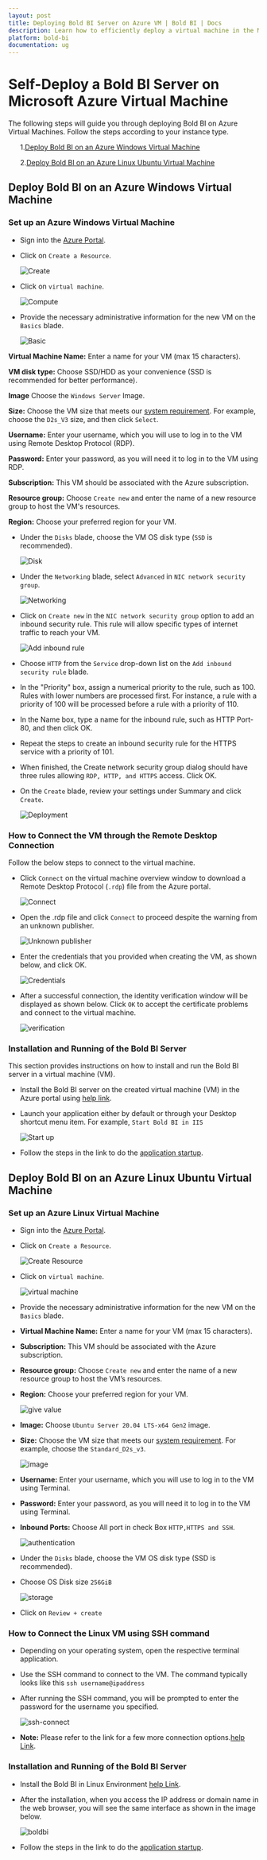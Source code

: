 ```yaml
---
layout: post
title: Deploying Bold BI Server on Azure VM | Bold BI | Docs
description: Learn how to efficiently deploy a virtual machine in the Microsoft Azure portal and seamlessly install the Bold BI server application.
platform: bold-bi
documentation: ug
---
```

# Self-Deploy a Bold BI Server on Microsoft Azure Virtual Machine

The following steps will guide you through deploying Bold BI on Azure Virtual Machines. Follow the steps according to your instance type.
<ul>

1.[Deploy Bold BI on an Azure Windows Virtual Machine](/deploying-bold-bi/deploying-on-azure/self-deploy-azure-vm/#deploy-bold-bi-on-an-azure-windows-virtual-machine)

2.[Deploy Bold BI on an Azure Linux Ubuntu Virtual Machine](/deploying-bold-bi/deploying-on-azure/self-deploy-azure-vm/#deploy-bold-bi-on-an-azure-linux-ubuntu-virtual-machine)

</ul>

## Deploy Bold BI on an Azure Windows Virtual Machine

### Set up an Azure Windows Virtual Machine
* Sign into the [Azure Portal](https://portal.azure.com/).

* Click on `Create a Resource`.

    ![Create](/static/assets/installation-and-deployment/images/azure-ubuntu-vm-create.png)
 - Click on `virtual machine`.
 
    ![Compute](/static/assets/installation-and-deployment/images/azure-ubuntu-vm.png)

* Provide the necessary administrative information for the new VM on the `Basics` blade.

    ![Basic](/static/assets/installation-and-deployment/images/self-vm-basic.png)

**Virtual Machine Name:** Enter a name for your VM (max 15 characters).

**VM disk type:** Choose SSD/HDD as your convenience (SSD is recommended for better performance).

**Image**  Choose the `Windows Server` Image.

**Size:** Choose the VM size that meets our [system requirement](/deploying-bold-bi/overview/#hardware-requirements). For example, choose the `D2s_V3` size, and then click `Select`.

**Username:** Enter your username, which you will use to log in to the VM using Remote Desktop Protocol (RDP).

**Password:** Enter your password, as you will need it to log in to the VM using RDP.

**Subscription:** This VM should be associated with the Azure subscription.

**Resource group:** Choose `Create new` and enter the name of a new resource group to host the VM's resources.

**Region:** Choose your preferred region for your VM.

* Under the `Disks` blade, choose the VM OS disk type (`SSD` is recommended).

    ![Disk](/static/assets/installation-and-deployment/images/self-vm-disk.png)

* Under the `Networking` blade, select `Advanced` in `NIC network security group`.

    ![Networking](/static/assets/installation-and-deployment/images/self-vm-networking.png)

* Click on `Create new` in the `NIC network security group` option to add an inbound security rule. This rule will allow specific types of internet traffic to reach your VM. 

    ![Add inbound rule](/static/assets/installation-and-deployment/images/self-vm-add-inbound-rule.png)

* Choose `HTTP` from the `Service` drop-down list on the `Add inbound security rule` blade.

* In the "Priority" box, assign a numerical priority to the rule, such as 100. Rules with lower numbers are processed first. For instance, a rule with a priority of 100 will be processed before a rule with a priority of 110.

* In the Name box, type a name for the inbound rule, such as HTTP Port-80, and then click OK.

* Repeat the steps to create an inbound security rule for the HTTPS service with a priority of 101.

* When finished, the Create network security group dialog should have three rules allowing `RDP, HTTP, and HTTPS` access. Click OK.

* On the `Create` blade, review your settings under Summary and click `Create`.

    ![Deployment](/static/assets/installation-and-deployment/images/self-vm-deployment.png)

### How to Connect the VM through the Remote Desktop Connection

Follow the below steps to connect to the virtual machine.

* Click `Connect` on the virtual machine overview window to download a Remote Desktop Protocol (`.rdp`) file from the Azure portal.

    ![Connect](/static/assets/installation-and-deployment/images/self-vm-connect.png)

* Open the .rdp file and click `Connect` to proceed despite the warning from an unknown publisher.

    ![Unknown publisher](/static/assets/installation-and-deployment/images/self-vm-connect-unknown-publisher.png)

* Enter the credentials that you provided when creating the VM, as shown below, and click OK.

    ![Credentials](/static/assets/installation-and-deployment/images/self-vm-credentials.png)

* After a successful connection, the identity verification window will be displayed as shown below. Click `OK` to accept the certificate problems and connect to the virtual machine.

    ![verification](/static/assets/installation-and-deployment/images/self-vm-connect-verification.png)

### Installation and Running of the Bold BI Server

This section provides instructions on how to install and run the Bold BI server in a virtual machine (VM).

* Install the Bold BI server on the created virtual machine (VM) in the Azure portal using [help link](/deploying-bold-bi/deploying-on-windows/installation-and-deployment/). 
* Launch your application either by default or through your Desktop shortcut menu item. For example, `Start Bold BI in IIS`

    ![Start up](/static/assets/installation-and-deployment/images/azure-ubuntu-vm-boldbi.png)

* Follow the steps in the link to do the [application startup](/application-startup/).


## Deploy Bold BI on an Azure Linux Ubuntu Virtual Machine

### Set up an Azure Linux Virtual Machine
 - Sign into the [Azure Portal](https://portal.azure.com/).
 - Click on `Create a Resource`.

    ![Create Resource](/static/assets/installation-and-deployment/images/azure-ubuntu-vm-create.png)
 - Click on `virtual machine`.

    ![virtual machine](/static/assets/installation-and-deployment/images/azure-ubuntu-vm.png)
 - Provide the necessary administrative information for the new VM on the `Basics` blade.

 - **Virtual Machine Name:** Enter a name for your VM (max 15 characters).
 
 - **Subscription:** This VM should be associated with the Azure subscription.
 
 - **Resource group:** Choose `Create new` and enter the name of a new resource group to host the VM’s resources.
 
 - **Region:** Choose your preferred region for your VM.
    
    ![give value](/static/assets/installation-and-deployment/images/azure-ubuntu-vm-value.png)
 - **Image:** Choose `Ubuntu Server 20.04 LTS-x64 Gen2` image.
 
 - **Size:** Choose the VM size that meets our [system requirement](https://help.boldbi.com/deploying-bold-bi/deploying-on-linux/recommended-system-configuration/). For example, choose the `Standard_D2s_v3`.

    ![image](/static/assets/installation-and-deployment/images/azure-ubuntu-vm-image.png)
 
 - **Username:** Enter your username, which you will use to log in to the VM using Terminal.
 
 - **Password:** Enter your password, as you will need it to log in to the VM using Terminal.
 
 - **Inbound Ports:** Choose All port in check Box `HTTP,HTTPS and SSH`.

    ![authentication](/static/assets/installation-and-deployment/images/azure-ubuntu-vm-authentication.png)
 - Under the `Disks` blade, choose the VM OS disk type (SSD is recommended).
 - Choose OS Disk size `256GiB` 

    ![storage](/static/assets/installation-and-deployment/images/azure-ubuntu-vm-storage.png)
 - Click on `Review + create`

### How to Connect the Linux VM using SSH command
 - Depending on your operating system, open the respective terminal application.
 - Use the SSH command to connect to the VM. The command typically looks like this `ssh username@ipaddress`
 - After running the SSH command, you will be prompted to enter the password for the username you specified.

   ![ssh-connect](/static/assets/installation-and-deployment/images/SSH-connect.png)

 - **Note:**  Please refer to the link for a few more connection options.[help Link](https://learn.microsoft.com/en-us/azure/virtual-machines/linux-vm-connect?tabs=Windows).

### Installation and Running of the Bold BI Server 

 - Install the Bold BI in Linux Environment [help Link](https://help.boldbi.com/deploying-bold-bi/deploying-on-linux/installation-and-deployment/bold-bi-on-ubuntu/).

 - After the installation, when you access the IP address or domain name in the web browser, you will see the same interface as shown in the image below.

    ![boldbi](/static/assets/installation-and-deployment/images/azure-ubuntu-vm-boldbi.png)
 - Follow the steps in the link to do the [application startup](https://help.boldbi.com/application-startup/).